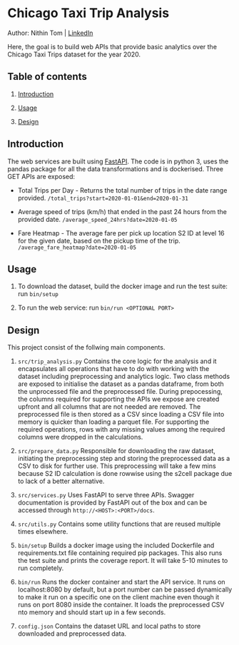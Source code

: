 # Chicago Taxi Trip Analysis

Author: Nithin Tom | [LinkedIn](https://www.linkedin.com/in/nithin-tom/)

Here, the goal is to build web APIs that provide basic analytics over the Chicago Taxi Trips dataset for the year 2020.

## Table of contents

1.  [Introduction](#introduction)

1.  [Usage](#usage)

1.  [Design](#design)

## Introduction

The web services are built using [FastAPI](https://fastapi.tiangolo.com/). The code is in python 3, uses the pandas package for all the data transformations and is dockerised. Three GET APIs are exposed:

- Total Trips per Day - Returns the total number of trips in the date range provided.
  `/total_trips?start=2020-01-01&end=2020-01-31`

- Average speed of trips (km/h) that ended in the past 24 hours from the provided date.
  `/average_speed_24hrs?date=2020-01-05`

- Fare Heatmap - The average fare per pick up location S2 ID at level 16 for the given date, based on the pickup time of the trip.
  `/average_fare_heatmap?date=2020-01-05`

## Usage

1.  To download the dataset, build the docker image and run the test suite:
    run `bin/setup`

2.  To run the web service:
    run `bin/run <OPTIONAL PORT>`

## Design

This project consist of the follwing main components.

1.  `src/trip_analysis.py`
    Contains the core logic for the analysis and it encapsulates all operations that have to do with working with the dataset including preprocessing and analytics logic.
    Two class methods are exposed to initialise the dataset as a pandas dataframe, from both the unprocessed file and the preprocessed file. During prepocessing, the columns required for supporting the APIs we expose are created upfront and all columns that are not needed are removed. The preprocessed file is then stored as a CSV since loading a CSV file into memory is quicker than loading a parquet file.
    For supporting the required operations, rows with any missing values among the required columns were dropped in the calculations.

2.  `src/prepare_data.py`
    Responsible for downloading the raw dataset, initiating the preprocessing step and storing the preprocessed data as a CSV to disk for further use. This preprocessing will take a few mins because S2 ID calculation is done rowwise using the s2cell package due to lack of a better alternative.

3.  `src/services.py`
    Uses FastAPI to serve three APIs. Swagger documentation is provided by FastAPI out of the box and can be accessed through `http://<HOST>:<PORT>/docs`.

4.  `src/utils.py`
    Contains some utility functions that are reused multiple times elsewhere.

5.  `bin/setup`
    Builds a docker image using the included Dockerfile and requirements.txt file containing required pip packages. This also runs the test suite and prints the coverage report. It will take 5-10 minutes to run completely.

6.  `bin/run`
    Runs the docker container and start the API service. It runs on localhost:8080 by default, but a port number can be passed dynamically to make it run on a specific one on the client machine even though it runs on port 8080 inside the container. It loads the preprocessed CSV nto memory and should start up in a few seconds.

7.  `config.json`
    Contains the dataset URL and local paths to store downloaded and preprocessed data.
